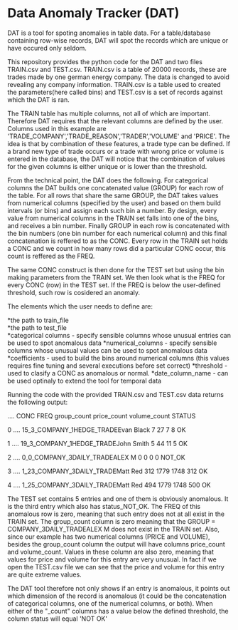 # Data Anomaly Tracker (DAT)

DAT is a tool for spoting anomalies in table data.
For a table/database containing row-wise records, DAT will spot the records which are unique or have occured only seldom.

This repository provides the python code for the DAT and two files TRAIN.csv and TEST.csv.
TRAIN.csv is a table of 20000 records, these are trades made by one german energy company. The data is changed to avoid revealing any company information. TRAIN.csv is a table used to created the parameters(here called bins) and TEST.csv is a set of records against which the DAT is ran.

The TRAIN table has multiple columns, not all of which are important. Therefore DAT requires that the relevant columns are defined by the user. Columns used in this example are 'TRADE_COMPANY','TRADE_REASON','TRADER','VOLUME' and 'PRICE'. The idea is that by combination of these features, a trade type can be defined. If a brand new type of trade occurs or a trade with wrong price or volume is entered in the database, the DAT will notice that the combination of values for the given columns is either unique or is lower than the threshold.

From the technical point, the DAT does the following. For categorical columns the DAT builds one concatenated value (GROUP) for each row of the table. For all rows that share the same GROUP, the DAT takes values from numerical columns (specified by the user) and based on them build intervals (or bins) and assign each such bin a number. By design, every value from numerical columns in the TRAIN set falls into one of the bins, and receives a bin number. Finally GROUP in each row is concatenated with the bin numbers (one bin number for each numerical column) and this final concatenation is reffered to as the CONC. Every row in the TRAIN set holds a CONC and we count in how many rows did a particular CONC occur, this count is reffered as the FREQ.  

The same CONC construct is then done for the TEST set but using the bin making parameters from the TRAIN set. We then look what is the FREQ for every CONC (row) in the TEST set. If the FREQ is below the user-defined threshold, such row is cosidered an anomaly.

The elements which the user needs to define are:

*the path to train_file  
*the path to  test_file    
*categorical columns - specify sensible columns whose unusual entries can be used to spot anomalous data
*numerical_columns - specify sensible columns whose unusual values can be used to spot anomalous data
*coefficients - used to build the bins around numerical columns (this values requires fine tuning and several executions before set correct)
*threshold - used to clasify a CONC as anomalous or normal.
*date_column_name - can be used optinaly to extend the tool for temporal data

Running the code with the provided TRAIN.csv and TEST.csv data returns the following output:

  ....  CONC                                   FREQ      group_count   price_count  volume_count  STATUS  
  
0 ....  15_3_COMPANY_1HEDGE_TRADEEvan Black     7           27            7         8             OK  

1 ....  19_3_COMPANY_1HEDGE_TRADEJohn Smith     5           44           11         5             OK  

2 ....  0_0_COMPANY_3DAILY_TRADEALEX M          0            0            0         0             NOT_OK

3 ....  1_23_COMPANY_3DAILY_TRADEMatt Red       312         1779        1748        312           OK

4 ....  1_25_COMPANY_3DAILY_TRADEMatt Red        494        1779        1748         500          OK 


The TEST set contains 5 entries and one of them is obviously anomalous. It is the third entry which also has status_NOT_OK.
The FREQ of this anomalous row is zero, meaning that such entry does not at all exist in the TRAIN set. 
The group_count column is zero meaning that the GROUP = COMPANY_3DAILY_TRADEALEX M does not exist in the TRAIN set. 
Also, since our example has two numerical columns (PRICE and VOLUME), besides the group_count column the output will have columns price_count and volume_count. Values in these column are also zero, meaning that values for price and volume for this entry are very unusual. In fact if we open the TEST.csv file we can see that the price and volume for this entry are quite extreme values.

The DAT tool therefore not only shows if an entry is anomalous, it points out which dimension of the record is anomalous (it could be the concatenation of categorical columns, one of the numerical columns, or both). When either of the "_count"  columns has a value below the defined threshold, the column status will equal 'NOT OK'

